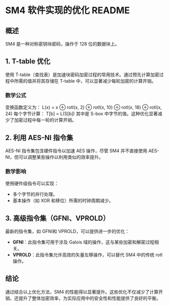 # SM4 软件实现的优化 README

## 概述
SM4 是一种对称密钥块密码，操作于 128 位的数据块上。
## 1. T-table 优化

使用 T-table（查找表）是加速块密码加密过程的常用技术。通过预先计算加密过程中所需的值并将其存储在 T-table 中，可以显著减少每轮加密的计算开销。

### 数学公式
变换函数定义为：
L(x) = x ⊕ rotl(x, 2) ⊕ rotl(x, 10) ⊕ rotl(x, 18) ⊕ rotl(x, 24)
每个字节计算：
T[b] = L(S[b])
其中是 S-box 中字节的值。这种优化显著减少了加密过程中每一轮的计算开销。

## 2. 利用 AES-NI 指令集

AES-NI 指令集包含硬件指令以加速 AES 操作，尽管 SM4 并不直接使用 AES-NI，但可以调整某些操作以利用类似的效率提升。

### 数学影响
使用硬件级指令可以实现：
- 多个字节的并行处理。
- 基本操作（如 XOR 和移位）所需的时钟周期减少。

## 3. 高级指令集（GFNI、VPROLD）

最新的指令集，如 GFNI和 VPROLD，可以提供进一步的优化：

- **GFNI**：此指令集可用于涉及 Galois 域的操作，这与某些加密和解密过程相关。
- **VPROLD**：此指令集允许高效的矢量左移操作，可以替代 SM4 中的传统 rotl 操作。

## 结论
通过结合以上优化方法，SM4 的性能得以显著提升。这些优化不仅减少了计算开销，还提升了整体加密效率，为实际应用中的安全性和性能提供了良好的平衡。
